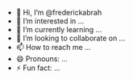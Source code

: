 - 👋 Hi, I’m @frederickabrah
- 👀 I’m interested in ...
- 🌱 I’m currently learning ...
- 💞️ I’m looking to collaborate on ...
- 📫 How to reach me ...
- 😄 Pronouns: ...
- ⚡ Fun fact: ...

<!---
frederickabrah/frederickabrah is a ✨ special ✨ repository because its `README.md` (this file) appears on your GitHub profi
